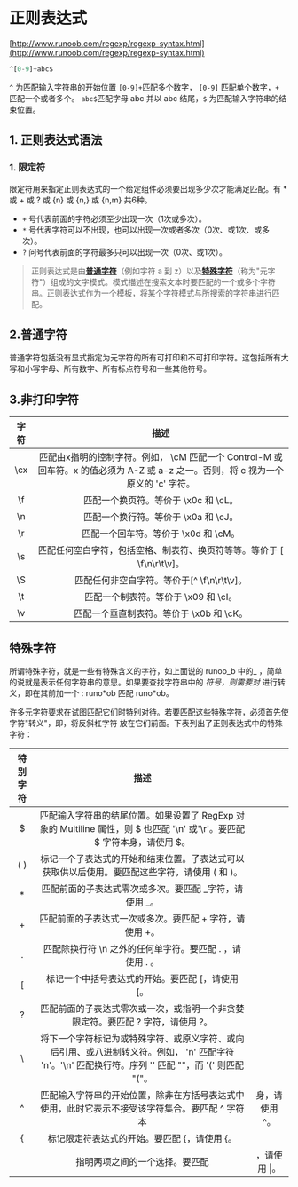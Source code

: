 # 正则表达式

[http://www.runoob.com/regexp/regexp-syntax.html](http://www.runoob.com/regexp/regexp-syntax.html)

```javascript
^[0-9]+abc$
```

`^` 为匹配输入字符串的开始位置 `[0-9]+`匹配多个数字， `[0-9]` 匹配单个数字，`+` 匹配一个或者多个。 `abc$`匹配字母 abc 并以 abc 结尾，`$` 为匹配输入字符串的结束位置。

## 1. 正则表达式语法

### 1. 限定符

限定符用来指定正则表达式的一个给定组件必须要出现多少次才能满足匹配。有 \* 或 + 或 ? 或 {n} 或 {n,} 或 {n,m} 共6种。

* `+` 号代表前面的字符必须至少出现一次（1次或多次）。
* `*` 号代表字符可以不出现，也可以出现一次或者多次（0次、或1次、或多次）。
* `?` 问号代表前面的字符最多只可以出现一次（0次、或1次）。

> 正则表达式是由[**普通字符**](./#putongzifu)（例如字符 a 到 z）以及[**特殊字符**](./#teshuzifu)（称为"元字符"）组成的文字模式。模式描述在搜索文本时要匹配的一个或多个字符串。正则表达式作为一个模板，将某个字符模式与所搜索的字符串进行匹配。

## 2.普通字符

普通字符包括没有显式指定为元字符的所有可打印和不可打印字符。这包括所有大写和小写字母、所有数字、所有标点符号和一些其他符号。

## 3.非打印字符

| 字符 | 描述 |
| :---: | :---: |
| \cx | 匹配由x指明的控制字符。例如， \cM 匹配一个 Control-M 或回车符。x 的值必须为 A-Z 或 a-z 之一。否则，将 c 视为一个原义的 'c' 字符。 |
| \f | 匹配一个换页符。等价于 \x0c 和 \cL。 |
| \n | 匹配一个换行符。等价于 \x0a 和 \cJ。 |
| \r | 匹配一个回车符。等价于 \x0d 和 \cM。 |
| \s | 匹配任何空白字符，包括空格、制表符、换页符等等。等价于 \[ \f\n\r\t\v\]。 |
| \S | 匹配任何非空白字符。等价于\[^ \f\n\r\t\v\]。 |
| \t | 匹配一个制表符。等价于 \x09 和 \cI。 |
| \v | 匹配一个垂直制表符。等价于 \x0b 和 \cK。 |

## 特殊字符

所谓特殊字符，就是一些有特殊含义的字符，如上面说的 runoo_b 中的_ ，简单的说就是表示任何字符串的意思。如果要查找字符串中的  _符号，则需要对_  进行转义，即在其前加一个 \: runo\*ob 匹配 runo\*ob。

许多元字符要求在试图匹配它们时特别对待。若要匹配这些特殊字符，必须首先使字符"转义"，即，将反斜杠字符 放在它们前面。下表列出了正则表达式中的特殊字符：

| 特别字符 | 描述 |  |
| :---: | :---: | :---: |
| $ | 匹配输入字符串的结尾位置。如果设置了 RegExp 对象的 Multiline 属性，则 $ 也匹配 '\n' 或'\r'。要匹配 $ 字符本身，请使用 $。 |  |
| \( \) | 标记一个子表达式的开始和结束位置。子表达式可以获取供以后使用。要匹配这些字符，请使用 \( 和 \)。 |  |
| \* | 匹配前面的子表达式零次或多次。要匹配  _字符，请使用 \_。 |  |
| + | 匹配前面的子表达式一次或多次。要匹配 + 字符，请使用 +。 |  |
| . | 匹配除换行符 \n 之外的任何单字符。要匹配 . ，请使用 . 。 |  |
| \[ | 标记一个中括号表达式的开始。要匹配 \[，请使用 \[。 |  |
| ? | 匹配前面的子表达式零次或一次，或指明一个非贪婪限定符。要匹配 ? 字符，请使用 \?。 |  |
| \ | 将下一个字符标记为或特殊字符、或原义字符、或向后引用、或八进制转义符。例如， 'n' 匹配字符 'n'。'\n' 匹配换行符。序列 '\' 匹配 "\"，而 '\(' 则匹配 "\("。 |  |
| ^ | 匹配输入字符串的开始位置，除非在方括号表达式中使用，此时它表示不接受该字符集合。要匹配 ^ 字符本 | 身，请使用 \^。 |
| { | 标记限定符表达式的开始。要匹配 {，请使用 {。 |  |
|  | 指明两项之间的一个选择。要匹配 | ，请使用 \|。 |

